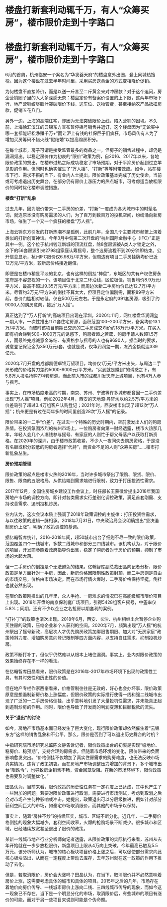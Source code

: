 # 楼盘打新套利动辄千万，有人“众筹买房”，楼市限价走到十字路口

# 楼盘打新套利动辄千万，有人“众筹买房”，楼市限价走到十字路口

6月的首周，杭州临安一个案名为“华发荟天府”的楼盘意外出圈，登上同城热搜榜。因为这个楼盘在过去半年时间里，采用买房送黄金的方式变相降价促销。

为何楼盘不直接降价，而是以送一斤甚至二斤黄金来对冲房款？对于这个追问，房企营销圈子里的人大多深感无奈：楼盘定价有备案价设置的上下限，这两年市场下行，地产营销绞尽脑汁突破限价下线，送车位、送物管费，甚至接纳农产品抵扣房款，促销五花八门。

另外一边，上海的高端住宅，却因为无法突破限价上线，陷入营销的困境。不久前，上海徐汇滨江的云锦东方宣布暂停摇号销售并退订，这个楼盘因为“无论买中哪一套都能轻松净赚千万+”而让沪上有钱的社保巨子们疯狂，市场风传有人为了增加买房筹码不惜火线“假结婚”以提高购房积分。

在每个城市，房子可谓是接受监管最多的商品之一，但房子的销售过程中，却仍是漏洞频出。以稳定房价作为初衷的“限价”政策为例，自2016、2017年以来，各地限价政策的祭出，在楼市过热之际成功稳定了市场预期，对于平抑房价起到过立竿见影的作用。但同时也确实催生了“万人摇”、“打新”等等附带效应。如今，站在楼市下行、需求不振的当下，有业内人士提出，限价政策基本完成了历史使命，当前或可考虑退出历史舞台，在部分仍有房价上涨压力的热点城市，可考虑适当放松限价的同时优化楼市调控措施。

**楼盘“打新”乱象**

过去几年，因为限价带来一二手房的价差，“打新”一度成为各大城市中的时髦名词，就连原本没有购房需求的人们，为了百万到数百万的投机空间，纷纷涌向新房市场，催生了一个又一个疯狂的楼盘“万人摇”。

上海云锦东方引发的打新热潮不是孤例，此前几年，全国几个主要城市频繁上演着类似的打新创富神话。今年3月中旬第二次开盘的“杭州国际金融中心（IFC）”正是其中一例。这个位于杭州钱江新城的顶流红盘，除8套房源被A类人才锁定之外，余下的56套房源引来2798组家庭认筹摇号，整个选房流程不到20分钟即结束。公开信息显示，杭州IFC限价仅6.98万/平方米，但周边有项目二手房挂牌均价已近12万元/平方米，较新房价格接近翻倍。

即便是在楼市稍显平淡的北京，也有这样的倒挂“神盘”，东城区的共有产权住房永定府是不容忽视的一个。该项目位于北京二环沿线，区位极佳，销售均价8.9万元/平方米，最高不超过9.35万元/平方米；而周边次新二手房均价已达12.7万/平方米。尽管约3万元/平方米的倒挂不算太大，但项目定位偏刚需，面积89平方米起，总价门槛相对较低，仅在500万元左右。于是永定府的391套房源，吸引了约9000人的购房意向，接近“万人摇”。

真正达到了“万人打新”的高端项目出现在深圳。2020年11月，网红楼盘华润润玺一期入市，一次性推出1171套住宅房源，面积范围100~200平方米，备案均价13.1万/平方米。而彼时该项目前期已交房的二手房成交均价约18万元/平方米。在买入即有机会赚到500~1000万元的诱惑下，购房者趋之若鹜，购房申请人数超1.5万人，而最终完成诚意金冻结、有资格参与摇号的人也有9690人。据当时的要求，诚意登记保证金为350万元/套，也就是说，仅华润润玺一期，冻资金额就达339亿元。

2020年7月开盘的成都凯德卓锦万黛项目，均价仅1万元/平方米出头，与周边二手房形成的价格剪刀差约5000-6000元/平方米。“买到就是赚到”的诱惑之下，有5.8万人报名抢购774套房源。而此前入市的成都川发天府上城项目，也有4万人参与摇号。

事实上，在市场热度走高的时期，南京、苏州、宁波等许多城市都曾因一二手价差出现“万人摇”项目。例如2022年4月，西安的天地源·丹轩坊以约2.5万/平方米的价差吸引了超过3.4万组客户认购登记；2021年时，西安楼市出现了超12次“万人摇”；杭州更是有过在两年多的时间里创造28次“万人摇”的记录。

限价带来的一二手“价差”，在过去一个特殊的历史时期内，空前激发出人们的购房热情。在投资氛围浓烈的杭州市场上，一位购房者向第一财经透露，楼市火热那几年，年轻人会几个人凑钱参与摇号、有家庭的人则忙于帮父母落户以获取打新资格。在2020年的深圳，由于楼市政策收紧，不少人一夜间失去购房资格，于是没有名额或积分较低的购房者选择“代持”，而资金不足的人则“众筹买房”……楼市打新乱象丛生。

**房价预期管理**

限价政策的起点是楼市火热的2016年，当时许多城市祭出了限购、限贷、限价、限售、限商的五限格局，从供给端到需求端进行限制，致力于打压投资性需求。

2017年12月，全国住房城乡建设工作会议上，时任部长王蒙徽曾提出2018年我国房地产市场的调控方向，即针对各类需求实行差别化调控政策，满足首套刚需、支持改善需求、遏制投机炒房。

业内认为，这次会议本质上强调了2018年政策调控的主旋律：打压投资性需求，与以往政策的逻辑一脉相承。2018年7月31日，中央政治局会议明确提出“坚决遏制房价上涨”，明确了政策调控的基调。

据亿翰智库统计，2016-2018年间，超50城市出台了细则不尽一致的限价政策，范围覆盖四个一线城市，多数二线城市和部分三四线城市。该机构认为，对于限价的项目，开发商参照着政府指导价出售，稳定了购房者对于房价的预期，抑制了市场的大起大落。

但一二手房价的倒挂是个无法避免的结果。亿翰智库副总裁田晶向记者分析，限价政策是单方面针对一手房，因此，新房价格因限制性政策封顶，而二手房则是自由的市场交易，价格由市场决定。而在市场行情火爆时，二手房价格保持坚挺，倒挂也就必然出现。

在限价政策刚推出的几年里，众人争抢、一房难求的情况已在高能级城市限价项目上出现。2018年开盘的南京保利樾广场项目，引得5428组客户摇号，中签率仅5.8%；同期，还有不少以企业之名抢房以期套利的案例。

“打补丁”的政策也渐次出现。2018年6月，西安、长沙、杭州相继出台暂停企业购买住房的政策，压缩企业和个人获利的空间。2020年7月，频繁出现“万人摇”的杭州祭出了摇号新政，高层次人才优先购房政策加绑限售期限、加大对“无房家庭”政策倾斜力度、增加购房意向登记限制等四方面内容，以支持自住需求，抑制投机炒房。

政策不断打补丁，但似乎仍然难以从根本上堵住漏洞。事实上，业内对限价政策的效果始终存在不一样的看法。

在亿翰智库田晶看来，限价政策是在2016年-2017年市场环境下出现的政策性工具，有其时效性和历史性的价值。

但在地产专栏作家西峯看来，价格管制往往是无效的，好心也会办坏事，限价政策原意是想遏制新房价格上涨幅度，但限价政策的实际推行使得一线和强二线城市出现了广泛的一二手房价格倒挂，出乎意料地引发了大量投机性需求，并未能真正起到遏制炒房的作用。同时，限价也导致了开发商的利润变薄和巨额税款的流失。

**关于“退出”的讨论**

如今，房地产市场基本面已经发生了巨大变化，现行限价政策却依然催生着“云锦东方”这样的销售乱象和不公平，那么，限价是否到了可以退出历史舞台的时机？

中指研究院市场研究总监陈文静告诉记者，限价政策出台的初衷是实现“稳地价、稳房价、稳预期”，支持合理购房需求，但随着市场环境的变化，限价带来的负面影响愈发突出。“价格倒挂不仅增加了真实住房需求的购房难度，也无法反映市场真实情况，违背了政策初衷。而在房地产市场调整压力增加的背景下，多个城市出台“限跌令”，也导致房企销售不畅，资金回笼受阻。在新的市场环境下，限价政策也需要及时调整优化。”

田晶认为，目前来看，限价政策的历史性任务在一定程度上已达成，其中也产生了一些附加的问题。若要对限价政策进行取消，需要进行市场测试，考虑到取消之后会对市场产生何种影响或冲击。她提出，政策退出可以分层级推进，例如针对部分获利空间巨大的市场，如豪宅市场取消限价，而其他的市场予以保持。

事实上，随着“房住不炒”的持续压实，城市、区域不断分化，近几年，一二手房价格倒挂的现象大幅减少，套利空间收窄，火爆的抢购场景不断减少。很多城市和区域，已经陆续放宽甚至退出了限价的政策。

某新一线城市地产行业分析师向记者透露，从限价政策的实际执行来看，苏州从去年开始就在一步步放松限价，新盘项目上限从4万向上突破，今年最高已触及5.5万元。该分析师认为，城市的核心板块项目价格上涨之后，可以促使部分需求向此核心板块溢出，从而在一定程度上带动去库存，去年苏州就在这一政策的作用下推动了去化。

但是，若取消限价，房价会大涨吗？田晶认为，在当下，取消限价并不必然意味着房价上涨，这需要考虑具体的城市和具体的项目。2015年之后的几年，市场存在着地价向房价传导、一线城市房价上涨向二线、三四线城市传导的现象，而如今这一现象已不存在。当下是一个明显分化的市场，取消限价后，有些城市的项目有涨价的可能，而对于另一些项目来说则可能是个伪命题。

